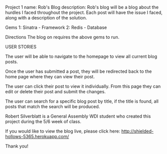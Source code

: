Project 1
name: Rob's Blog
description: Rob's blog will be a blog about the hurdles I faced throughout the project. Each post will have the issue I faced, along with a description of the solution.

Gems
1: Sinatra - Framework
2: Redis - Database

Directions
The blog on requires the above gems to run.


USER STORIES

The user will be able to navigate to the homepage to view all current blog posts.


Once the user has submitted a post, they will be redirected back to the home page where they can view their post.

The user can click their post to view it individually. From this page they can edit or delete their post and submit the changes.

The user can search for a specific blog post by title, if the title is found, all posts that match the search will be produced.

Robert Silverblatt is a General Assembly WDI student who created this project during the 5/6 week of class.

If you would like to view the blog live, please click here: http://shielded-hollows-5365.herokuapp.com/

Thank you!
